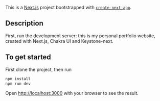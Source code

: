 This is a [Next.js](https://nextjs.org/) project bootstrapped with [`create-next-app`](https://github.com/vercel/next.js/tree/canary/packages/create-next-app).

## Description

First, run the development server:
this is my personal portfolio website, created with Next.js, Chakra UI and Keystone-next.

## To get started
First clone the project, then run

```bash
npm install
npm run dev
```

Open [http://localhost:3000](http://localhost:3000) with your browser to see the result.
